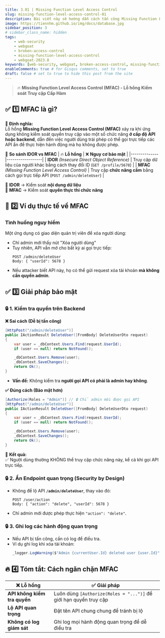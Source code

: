 ```yaml
---
title: 3.01 | Missing Function Level Access Control
slug: missing-function-level-access-control-01
description: Bài viết này sẽ hướng dẫn cách tấn công Missing Function Level Access Control trên WebGoat 2023.8
image: https://tiennhm.github.io/img/docs/database.jpg
sidebar_position: 3
# sidebar_class_name: hidden
tags: 
    - web-security
    - webgoat
    - broken-access-control
    - missing-function-level-access-control
    - webgoat-2023.8
keywords: [web-security, webgoat, broken-access-control, missing-function-level-access-control, webgoat-2023.8]
enableComments: true # for Gisqus comments, set to true
draft: false # set to true to hide this post from the site
---
```


> 🔥 **Missing Function Level Access Control (MFAC) - Lỗ hổng Kiểm soát Truy cập Cấp Hàm**

## ✅ **1️⃣ MFAC là gì?**
**📌 Định nghĩa:**  
Lỗ hổng **Missing Function Level Access Control (MFAC)** xảy ra khi ứng dụng không kiểm soát quyền truy cập vào một số chức năng **ở cấp độ API hoặc backend**, dẫn đến việc người dùng trái phép có thể gọi trực tiếp các API ẩn để thực hiện hành động mà họ không được phép.

📌 **So sánh IDOR vs MFAC**
| 🔥 **Lỗ hổng** | ❌ **Nguy cơ bảo mật** |
|--------------|------------------|
| **IDOR** *(Insecure Direct Object Reference)* | Truy cập dữ liệu của người khác bằng cách thay đổi ID (`GET /profile/5678`) |
| **MFAC** *(Missing Function Level Access Control)* | Truy cập **chức năng cấm** bằng cách gọi trực tiếp API (`POST /admin/deleteUser`) |

📌 **IDOR** → Kiểm soát **nội dung dữ liệu**  
📌 **MFAC** → Kiểm soát **quyền thực thi chức năng**  


## 🚨 **2️⃣ Ví dụ thực tế về MFAC**
### **Tình huống nguy hiểm**
Một ứng dụng có giao diện quản trị viên để xóa người dùng:  
- Chỉ admin mới thấy nút "Xóa người dùng"  
- Tuy nhiên, API vẫn mở cho bất kỳ ai gọi trực tiếp:  
  ```plaintext
  POST /admin/deleteUser
  Body: { "userId": 5678 }
  ```
- Nếu attacker biết API này, họ có thể gửi request xóa tài khoản **mà không cần quyền admin**.


## ✅ **3️⃣ Giải pháp bảo mật**
### 🔒 **1. Kiểm tra quyền trên Backend**
**❌ Sai cách (Dễ bị tấn công)**
```csharp
[HttpPost("/admin/deleteUser")]
public IActionResult DeleteUser([FromBody] DeleteUserDto request)
{
    var user = _dbContext.Users.Find(request.UserId);
    if (user == null) return NotFound();

    _dbContext.Users.Remove(user);
    _dbContext.SaveChanges();
    return Ok();
}
```
- **Vấn đề:** Không kiểm tra **người gọi API có phải là admin hay không**.


**✅ Đúng cách (Bảo mật hơn)**
```csharp
[Authorize(Roles = "Admin")] // 🔒 Chỉ admin mới được gọi API
[HttpPost("/admin/deleteUser")]
public IActionResult DeleteUser([FromBody] DeleteUserDto request)
{
    var user = _dbContext.Users.Find(request.UserId);
    if (user == null) return NotFound();

    _dbContext.Users.Remove(user);
    _dbContext.SaveChanges();
    return Ok();
}
```
📌 **Kết quả:**  
✅ Người dùng thường KHÔNG thể truy cập chức năng này, kể cả khi gọi API trực tiếp.


### 🔒 **2. Ẩn Endpoint quan trọng (Security by Design)**
- Không để lộ API **`/admin/deleteUser`**, thay vào đó:
  ```plaintext
  POST /user/action
  Body: { "action": "delete", "userId": 5678 }
  ```
- Chỉ admin mới được phép thực hiện `"action": "delete"`.



### 🔒 **3. Ghi log các hành động quan trọng**
- Nếu API bị tấn công, cần có log để điều tra.
- Ví dụ ghi log khi xóa tài khoản:
  ```csharp
  _logger.LogWarning($"Admin {currentUser.Id} deleted user {user.Id}");
  ```


## 🔥 **4️⃣ Tóm tắt: Cách ngăn chặn MFAC**
| ❌ **Lỗ hổng** | ✅ **Giải pháp** |
|----------------|------------------|
| **API không kiểm tra quyền** | Luôn dùng `[Authorize(Roles = "...")]` để giới hạn quyền truy cập |
| **Lộ API quan trọng** | Đặt tên API chung chung để tránh bị lộ |
| **Không có log giám sát** | Ghi log mọi hành động quan trọng để dễ điều tra |
